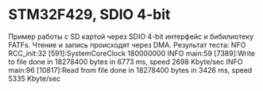 # STM32F429, SDIO 4-bit

Пример работы с SD картой через SDIO 4-bit интерфейс и бибилиотеку FATFs.
Чтение и запись происходят через DMA.
Результат теста:
NFO RCC_init:32   [591]:SystemCoreClock 180000000
INFO main:59   [7389]:Write to file done in 18278400 bytes in 6773 ms, speed 2698 Kbyte/sec
INFO main:96   [10817]:Read from file done in 18278400 bytes in 3426 ms, speed 5335 Kbyte/sec

